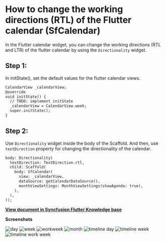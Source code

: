 # How to change the working directions (RTL) of the Flutter calendar (SfCalendar)

In the Flutter calendar widget, you can change the working directions (RTL and LTR) of the flutter calendar by using the `Directionality` widget.

## Step 1:
In initState(), set the default values for the flutter calendar views.

```xml
CalendarView _calendarView;
@override
void initState() {
  // TODO: implement initState
  _calendarView = CalendarView.week;
  super.initState();
}
```
## Step 2:
Use `Directionality` widget inside the body of the Scaffold. And then, use `textDirection` property for changing the directionality of the calendar.

```xml
body: Directionality(
  textDirection: TextDirection.rtl,
  child: Scaffold(
    body: SfCalendar(
      view: _calendarView,
      dataSource: getCalendarDataSource(),
      monthViewSettings: MonthViewSettings(showAgenda: true),
    ),
  ),
));
```
**[View document in Syncfusion Flutter Knowledge base](https://www.syncfusion.com/kb/11442/how-to-change-the-working-directions-rtl-of-the-flutter-calendar-sfcalendar)**

**Screenshots**

![day](http://www.syncfusion.com/uploads/user/kb/flut/flut-838/flut-838_img1.jpeg)
![week](http://www.syncfusion.com/uploads/user/kb/flut/flut-838/flut-838_img2.jpeg)
![workweek](http://www.syncfusion.com/uploads/user/kb/flut/flut-838/flut-838_img3.jpeg)
![month](http://www.syncfusion.com/uploads/user/kb/flut/flut-838/flut-838_img4.jpeg)
![timeline day](http://www.syncfusion.com/uploads/user/kb/flut/flut-838/flut-838_img5.jpeg)
![timeline week](http://www.syncfusion.com/uploads/user/kb/flut/flut-838/flut-838_img6.jpeg)
![timeline work week](http://www.syncfusion.com/uploads/user/kb/flut/flut-838/flut-838_img7.jpeg)
